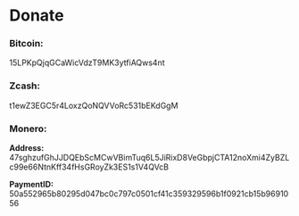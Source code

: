 # Donate

### Bitcoin:
15LPKpQjqGCaWicVdzT9MK3ytfiAQws4nt

### Zcash: 
t1ewZ3EGC5r4LoxzQoNQVVoRc531bEKdGgM

### Monero:
**Address:** 47sghzufGhJJDQEbScMCwVBimTuq6L5JiRixD8VeGbpjCTA12noXmi4ZyBZLc99e66NtnKff34fHsGRoyZk3ES1s1V4QVcB

**PaymentID:** 50a552965b80295d047bc0c797c0501cf41c359329596b1f0921cb15b9691056
